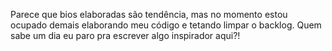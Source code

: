 Parece que bios elaboradas são tendência, mas no momento estou ocupado demais elaborando meu código e tetando limpar o backlog. Quem sabe um dia eu paro pra escrever algo inspirador aqui?!
